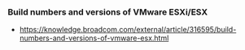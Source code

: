### Build numbers and versions of VMware ESXi/ESX
- https://knowledge.broadcom.com/external/article/316595/build-numbers-and-versions-of-vmware-esx.html

